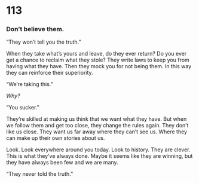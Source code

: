 # 113

### Don’t believe them.

“They won’t tell you the truth.”

When they take what’s yours and leave, do they ever return? Do you ever get a chance to reclaim what they stole? They write laws to keep you from having what they have. Then they mock you for not being them. In this way they can reinforce their superiority. 

“We’re taking this.” 

_Why?_

“You sucker.”

They’re skilled at making us think that we want what they have. But when we follow them and get too close, they change the rules again. They don’t like us close. They want us far away where they can’t see us. Where they can make up their own stories about us. 

Look. Look everywhere around you today. Look to history. They are clever. This is what they’ve always done. Maybe it seems like they are winning, but they have always been few and we are many. 

“They never told the truth.”